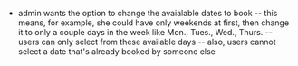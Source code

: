 - admin wants the option to change the avaialable dates to book
-- this means, for example, she could have only weekends at first, then change it to only a couple days in the week like Mon., Tues., Wed., Thurs.
-- users can only select from these available days
-- also, users cannot select a date that's already booked by someone else